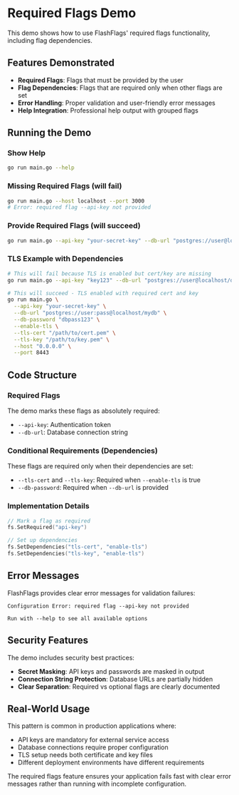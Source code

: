 # Required Flags Demo

This demo shows how to use FlashFlags' required flags functionality, including flag dependencies.

## Features Demonstrated

- **Required Flags**: Flags that must be provided by the user
- **Flag Dependencies**: Flags that are required only when other flags are set
- **Error Handling**: Proper validation and user-friendly error messages
- **Help Integration**: Professional help output with grouped flags

## Running the Demo

### Show Help
```bash
go run main.go --help
```

### Missing Required Flags (will fail)
```bash
go run main.go --host localhost --port 3000
# Error: required flag --api-key not provided
```

### Provide Required Flags (will succeed)
```bash
go run main.go --api-key "your-secret-key" --db-url "postgres://user@localhost/db"
```

### TLS Example with Dependencies
```bash
# This will fail because TLS is enabled but cert/key are missing
go run main.go --api-key "key123" --db-url "postgres://user@localhost/db" --enable-tls

# This will succeed - TLS enabled with required cert and key
go run main.go \
  --api-key "your-secret-key" \
  --db-url "postgres://user:pass@localhost/mydb" \
  --db-password "dbpass123" \
  --enable-tls \
  --tls-cert "/path/to/cert.pem" \
  --tls-key "/path/to/key.pem" \
  --host "0.0.0.0" \
  --port 8443
```

## Code Structure

### Required Flags
The demo marks these flags as absolutely required:
- `--api-key`: Authentication token
- `--db-url`: Database connection string

### Conditional Requirements (Dependencies)
These flags are required only when their dependencies are set:
- `--tls-cert` and `--tls-key`: Required when `--enable-tls` is true
- `--db-password`: Required when `--db-url` is provided

### Implementation Details

```go
// Mark a flag as required
fs.SetRequired("api-key")

// Set up dependencies
fs.SetDependencies("tls-cert", "enable-tls")
fs.SetDependencies("tls-key", "enable-tls")
```

## Error Messages

FlashFlags provides clear error messages for validation failures:

```
Configuration Error: required flag --api-key not provided

Run with --help to see all available options
```

## Security Features

The demo includes security best practices:
- **Secret Masking**: API keys and passwords are masked in output
- **Connection String Protection**: Database URLs are partially hidden
- **Clear Separation**: Required vs optional flags are clearly documented

## Real-World Usage

This pattern is common in production applications where:
- API keys are mandatory for external service access
- Database connections require proper configuration
- TLS setup needs both certificate and key files
- Different deployment environments have different requirements

The required flags feature ensures your application fails fast with clear error messages rather than running with incomplete configuration.
